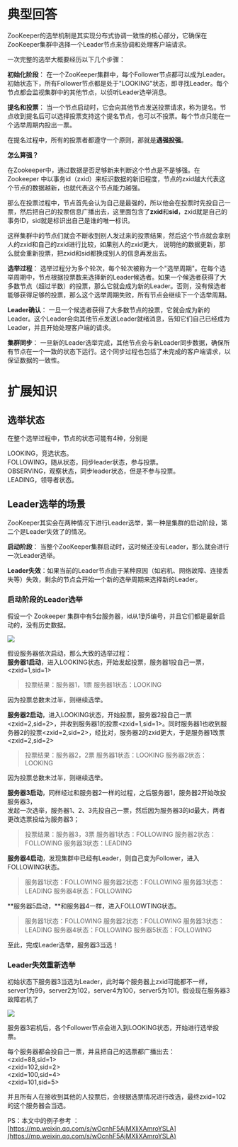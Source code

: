 # 典型回答

ZooKeeper的选举机制是其实现分布式协调一致性的核心部分，它确保在ZooKeeper集群中选择一个Leader节点来协调和处理客户端请求。

一次完整的选举大概要经历以下几个步骤：

**初始化阶段**： 在一个ZooKeeper集群中，每个Follower节点都可以成为Leader。初始状态下，所有Follower节点都是处于"LOOKING"状态，即寻找Leader。每个节点都会监视集群中的其他节点，以侦听Leader选举消息。

**提名和投票**： 当一个节点启动时，它会向其他节点发送投票请求，称为提名。节点收到提名后可以选择投票支持这个提名节点，也可以不投票。每个节点只能在一个选举周期内投出一票。

在提名过程中，所有的投票者都遵守一个原则，那就是**遇强投强**。

**怎么算强？**

在Zookeeper中，通过数据是否足够新来判断这个节点是不是够强。在 Zookeeper 中以事务id（zxid）来标识数据的新旧程度，节点的zxid越大代表这个节点的数据越新，也就代表这个节点能力越强。

那么在投票过程中，节点首先会认为自己是最强的，所以他会在投票时先投自己一票，然后把自己的投票信息广播出去，这里面包含了**zxid**和**sid**，zxid就是自己的事务ID，sid就是标识出自己是谁的唯一标识。

这样集群中的节点们就会不断收到别人发过来的投票结果，然后这个节点就会拿别人的zxid和自己的zxid进行比较，如果别人的zxid更大， 说明他的数据更新，那么就会重新投票，把zxid和sid都换成别人的信息再发出去。

**选举过程**： 选举过程分为多个轮次，每个轮次被称为一个"选举周期"。在每个选举周期中，节点根据投票数来选择新的Leader候选者。如果一个候选者获得了大多数节点（超过半数）的投票，那么它就会成为新的Leader。否则，没有候选者能够获得足够的投票，那么这个选举周期失败，所有节点会继续下一个选举周期。

**Leader确认**： 一旦一个候选者获得了大多数节点的投票，它就会成为新的Leader。这个Leader会向其他节点发送Leader就绪消息，告知它们自己已经成为Leader，并且开始处理客户端的请求。

**集群同步**： 一旦新的Leader选举完成，其他节点会与新Leader同步数据，确保所有节点在一个一致的状态下运行。这个同步过程也包括了未完成的客户端请求，以保证数据的一致性。

# 扩展知识

## 选举状态

在整个选举过程中，节点的状态可能有4种，分别是

LOOKING，竞选状态。<br />FOLLOWING，随从状态，同步leader状态，参与投票。<br />OBSERVING，观察状态，同步leader状态，但是不参与投票。<br />LEADING，领导者状态。

## Leader选举的场景

ZooKeeper其实会在两种情况下进行Leader选举，第一种是集群的启动阶段，第二个是Leader失效了的情况。

**启动阶段**： 当整个ZooKeeper集群启动时，这时候还没有Leader，那么就会进行一次Leader选举。

**Leader失效**：如果当前的Leader节点由于某种原因（如宕机、网络故障、连接丢失等）失效，剩余的节点会开始一个新的选举周期来选择新的Leader。

### 启动阶段的Leader选举

假设一个 Zookeeper 集群中有5台服务器，id从1到5编号，并且它们都是最新启动的，没有历史数据。

![](https://cdn.nlark.com/yuque/0/2023/png/5378072/1691813532824-bdc3def9-f56e-4e26-9e28-83e59a09cae8.png#averageHue=%23d4cec8&clientId=u08173a35-8adb-4&from=paste&id=uf213b9f7&originHeight=461&originWidth=1080&originalType=url&ratio=1&rotation=0&showTitle=false&status=done&style=none&taskId=u7fa32a78-f4a0-4bfa-802b-7f6b72f3667&title=)

假设服务器依次启动，那么大致的选举过程：<br />**服务器1启动**，进入LOOKING状态，开始发起投票，服务器1投自己一票，<zxid=1,sid=1>

> 投票结果：服务器1，1票
> 服务器1状态：LOOKING


因为投票总数未过半，则继续选举。

**服务器2启动**，进入LOOKING状态，开始投票，服务器2投自己一票<zxid=2,sid=2>，并收到服务器1的投票<zxid=1,sid=1>。同时服务器1也收到服务器2的投票<zxid=2,sid=2>，经比对，服务器2的zxid更大，于是服务器1改票<zxid=2,sid=2>

> 投票结果：服务器2，2票
> 服务器1状态：LOOKING
> 服务器2状态：LOOKING


因为投票总数未过半，则继续选举。

**服务器3启动**，同样经过和服务器2一样的过程，之后服务器1，服务器2开始改投服务器3，<br />发起一次选举，服务器1、2、3先投自己一票，然后因为服务器3的id最大，两者更改选票投给为服务器3；

> 投票结果：服务器3，3票
> 服务器1状态：FOLLOWING
> 服务器2状态：FOLLOWING
> 服务器3状态：LEADING


**服务器4启动**，发现集群中已经有Leader，则自己变为Follower，进入FOLLOWING状态。

> 服务器1状态：FOLLOWING
> 服务器2状态：FOLLOWING
> 服务器3状态：LEADING
> 服务器4状态：FOLLOWING



**服务器5启动，**和服务器4一样，进入FOLLOWTING状态。

> 服务器1状态：FOLLOWING
> 服务器2状态：FOLLOWING
> 服务器3状态：LEADING
> 服务器4状态：FOLLOWING
> 服务器5状态：FOLLOWING


至此，完成Leader选举，服务器3当选！ 


### Leader失效重新选举

初始状态下服务器3当选为Leader，此时每个服务器上zxid可能都不一样，server1为99，server2为102，server4为100，server5为101，假设现在服务器3故障宕机了

![](https://cdn.nlark.com/yuque/0/2023/png/5378072/1691814117118-54773c68-4c6c-43eb-be78-865cd2ea3794.png#averageHue=%23c6c5c5&clientId=u08173a35-8adb-4&from=paste&id=u17d7cadf&originHeight=282&originWidth=1080&originalType=url&ratio=1&rotation=0&showTitle=false&status=done&style=none&taskId=u9ad4bbdc-bcfb-4721-b1a6-3a1cc265aeb&title=)

服务器3宕机后，各个Follower节点会进入到LOOKING状态，开始进行选举投票。

每个服务器都会投自己一票，并且把自己的选票都广播出去：<br /><zxid=88,sid=1><br /><zxid=102,sid=2><br /><zxid=100,sid=4><br /><zxid=101,sid=5>

并且所有人在接收到其他的人投票后，会根据选票情况进行改选，最终zxid=102的这个服务器会当选。

PS：本文中的例子参考 ： [https://mp.weixin.qq.com/s/wOcnhF5AjMXliXAmroYSLA](https://mp.weixin.qq.com/s/wOcnhF5AjMXliXAmroYSLA)
